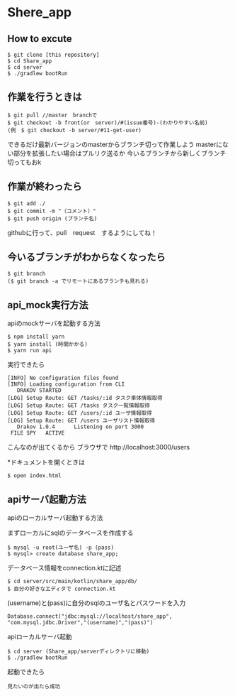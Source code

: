 # Shere_app

## How to excute
```console
$ git clone [this repository]
$ cd Share_app
$ cd server
$ ./gradlew bootRun
  ```
## 作業を行うときは
```console
$ git pull //master　branchで
$ git checkout -b front(or　server)/#(issue番号)-(わかりやすい名前)
(例　$ git checkout -b server/#11-get-user)
```
できるだけ最新バージョンのmasterからブランチ切って作業しよう
masterにない部分を拡張したい場合はプルリク送るか
今いるブランチから新しくブランチ切ってもおk

## 作業が終わったら
```console
$ git add ./
$ git commit -m "（コメント）"
$ git push origin (ブランチ名)
```
githubに行って、pull　request　するようにしてね！

## 今いるブランチがわからなくなったら
```console
$ git branch
($ git branch -a でリモートにあるブランチも見れる)
```

## api_mock実行方法
apiのmockサーバを起動する方法

```
$ npm install yarn 
$ yarn install (時間かかる)
$ yarn run api
```

実行できたら
```
[INFO] No configuration files found
[INFO] Loading configuration from CLI
   DRAKOV STARTED   
[LOG] Setup Route: GET /tasks/:id タスク単体情報取得
[LOG] Setup Route: GET /tasks タスク一覧情報取得
[LOG] Setup Route: GET /users/:id ユーザ情報取得
[LOG] Setup Route: GET /users ユーザリスト情報取得
   Drakov 1.0.4      Listening on port 3000
 FILE SPY   ACTIVE  
```
こんなのが出てくるから
ブラウザで
http://localhost:3000/users


*ドキュメントを開くときは
```
$ open index.html
```

## apiサーバ起動方法
apiのローカルサーバ起動する方法

まずローカルにsqlのデータベースを作成する
```
$ mysql -u root(ユーザ名) -p (pass)
$ mysql> create database share_app;
```
データベース情報をconnection.ktに記述
```
$ cd server/src/main/kotlin/share_app/db/
$ 自分の好きなエディタで connection.kt
```
(username)と(pass)に自分のsqlのユーザ名とパスワードを入力
```
Database.connect("jdbc:mysql://localhost/share_app", "com.mysql.jdbc.Driver","(username)","(pass)")
```

apiローカルサーバ起動
```
$ cd server (Share_app/serverディレクトリに移動)
$ ./gradlew bootRun
```
起動できたら

~~~88%
見たいのが出たら成功


